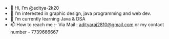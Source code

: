- 👋 Hi, I’m @aditya-2k20
- 👀 I’m interested in graphic design, java programming and web dev.
- 🌱 I’m currently learning Java & DSA
- 📫 How to reach me :- Via  Mail : adityaraj2810@gmail.com or my contact number - 7739666667

<!---
aditya-2k20/aditya-2k20 is a ✨ special ✨ repository because its `README.md` (this file) appears on your GitHub profile.
You can click the Preview link to take a look at your changes.
--->
